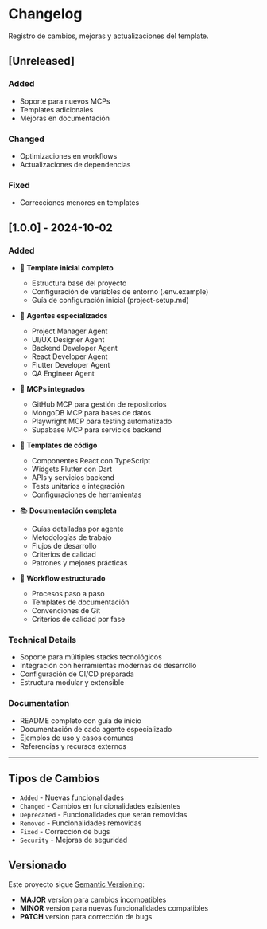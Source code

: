 # Changelog

Registro de cambios, mejoras y actualizaciones del template.

## [Unreleased]

### Added

- Soporte para nuevos MCPs
- Templates adicionales
- Mejoras en documentación

### Changed

- Optimizaciones en workflows
- Actualizaciones de dependencias

### Fixed

- Correcciones menores en templates

## [1.0.0] - 2024-10-02

### Added

- 🚀 **Template inicial completo**

  - Estructura base del proyecto
  - Configuración de variables de entorno (.env.example)
  - Guía de configuración inicial (project-setup.md)

- 🤖 **Agentes especializados**

  - Project Manager Agent
  - UI/UX Designer Agent
  - Backend Developer Agent
  - React Developer Agent
  - Flutter Developer Agent
  - QA Engineer Agent

- 🔧 **MCPs integrados**

  - GitHub MCP para gestión de repositorios
  - MongoDB MCP para bases de datos
  - Playwright MCP para testing automatizado
  - Supabase MCP para servicios backend

- 📂 **Templates de código**

  - Componentes React con TypeScript
  - Widgets Flutter con Dart
  - APIs y servicios backend
  - Tests unitarios e integración
  - Configuraciones de herramientas

- 📚 **Documentación completa**

  - Guías detalladas por agente
  - Metodologías de trabajo
  - Flujos de desarrollo
  - Criterios de calidad
  - Patrones y mejores prácticas

- 🔄 **Workflow estructurado**
  - Procesos paso a paso
  - Templates de documentación
  - Convenciones de Git
  - Criterios de calidad por fase

### Technical Details

- Soporte para múltiples stacks tecnológicos
- Integración con herramientas modernas de desarrollo
- Configuración de CI/CD preparada
- Estructura modular y extensible

### Documentation

- README completo con guía de inicio
- Documentación de cada agente especializado
- Ejemplos de uso y casos comunes
- Referencias y recursos externos

---

## Tipos de Cambios

- `Added` - Nuevas funcionalidades
- `Changed` - Cambios en funcionalidades existentes
- `Deprecated` - Funcionalidades que serán removidas
- `Removed` - Funcionalidades removidas
- `Fixed` - Corrección de bugs
- `Security` - Mejoras de seguridad

## Versionado

Este proyecto sigue [Semantic Versioning](https://semver.org/):

- **MAJOR** version para cambios incompatibles
- **MINOR** version para nuevas funcionalidades compatibles
- **PATCH** version para corrección de bugs
